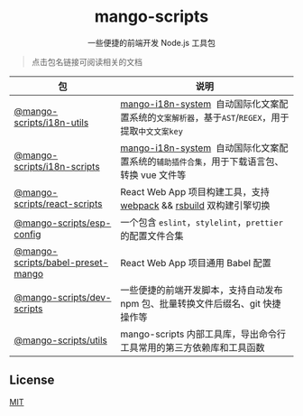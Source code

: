 <h1 align="center">
mango-scripts
</h1>
<p align="center">
一些便捷的前端开发 Node.js 工具包
<p>

> 点击包名链接可阅读相关的文档

| 包 | 说明 |
| --- | --- |
| [@mango-scripts/i18n-utils](packages/i18n-utils) | [mango-i18n-system](https://github.com/AlbertLin0923/mango-i18n-system)  自动国际化文案配置系统的`文案解析器`，基于`AST`/`REGEX`，用于提取`中文文案key` |
| [@mango-scripts/i18n-scripts](packages/i18n-scripts) | [mango-i18n-system](https://github.com/AlbertLin0923/mango-i18n-system)  自动国际化文案配置系统的`辅助插件合集`，用于下载语言包、转换 vue 文件等 |
| [@mango-scripts/react-scripts](packages/react-scripts) | React Web App 项目构建工具，支持 [webpack](https://github.com/webpack/webpack) && [rsbuild](https://github.com/web-infra-dev/rsbuild) 双构建引擎切换 |
| [@mango-scripts/esp-config](packages/esp-config) | 一个包含 `eslint`，`stylelint`，`prettier`  的配置文件合集 |
| [@mango-scripts/babel-preset-mango](packages/babel-preset-mango) | React Web App 项目通用 Babel 配置 |
| [@mango-scripts/dev-scripts](packages/dev-scripts) | 一些便捷的前端开发脚本，支持自动发布 npm 包、批量转换文件后缀名、git 快捷操作等 |
| [@mango-scripts/utils](packages/utils) | mango-scripts 内部工具库，导出命令行工具常用的第三方依赖库和工具函数 |

## License

[MIT](./LICENSE)
